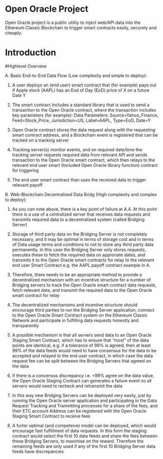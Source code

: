 # Open Oracle Project
Open Oracle project is a public utility to inject web/API data into the Ethereum Classic Blockchain to trigger smart contracts easily, securely and cheaply.

# Introduction


#Highlevel Overview

A. Basic End-to-End Data Flow (Low complexity and simple to deploy):

1.	A user deploys an (end user) smart contract that (for example) pays out if Apple stock (AAPL) has an End of Day (EoD) price of X on a future Date Y

2.	The smart contract Includes a standard library that is used to send a transaction to the Open Oracle contract, where the transaction includes key parameters (for example):
Data Parameters:  Source=Yahoo_Finance, Feed=Stock_Price, Jurisdiction=US, Label=AAPL, Type=EoD, Date=Y

3.	Open Oracle contract stores the data request along with the requesting smart contract address, and a Blockchain event is registered that can be tracked on a tracking server

4.	Tracking server(s) monitor events, and on required date/time the tracking server requests required data from relevant API and sends transaction to the Open Oracle smart contract, which then relays to the relevant end user smart (Included Open Oracle library function) contract for triggering

5.	The end user smart contract than uses the received data to trigger relevant payoff

B. Web-Blockchain Decentralised Data Bridg (High complexity and complex to deploy):

1. As you can note above, there is a key point of failure at A.4. At this point there is a use of a centralized server that receives data requests and transmits required data to a decentralized system (called Bridging Server)

2. Storage of third party data on the Bridging Server is not completely necessary, and it may be optimal in terms of storage cost and in terms of Data usage terms and conditions to not to store any third party data permanently. In this case the Bridging Server only stores requests, executes these to fetch the required data on approriate dates, and transmits it to the Open Oracle smart contracts for relay to the relevant end user Smart Contract e.g. the AAPL payoff contract example in A.

3. Therefore, there needs to be an appropriate method to provide a decentralized mechanism with an incentive structure for a number of Bridging servers to track the Open Oracle smart contract data requests, fetch relevant data, and transmit the required data to the Open Oracle smart contract for relay

4. The decentralized mechanisms and incentive structure should encourage third parties to run the Bridging Server application, connect to the Open Oracle Smart Contract system on the Ethereum Classic Network and participate in fulfilling data requests honestly and transparently

5. A possible mechanism is that all servers send data to an Open Oracle Staging Smart Contract, which has to ensure that “most” of the data points are identical, e.g. if a tolerance of 99% is agreed, then at least 99% of the data feeds would need to have consensus for the data to be accepted and relayed to the end user contract, in which case the data request fee can be split between the Bridging Servers that agreed on the data

6. If there is a concensus discrepancy i.e. <99% agree on the data value, the Open Oracle Staging Contract can generates a failure event so all servers would need to recheck and retransmit the data
 
7. In this way new Bridging Servers can be deployed very easily, just by running the Open Oracle server application and participating in the Data Request Tracking and Tranmitting processes for a share of the fees, and their ETC account Address can be registered with the Open Oracle Staging Smart Contract to receive fees

8. A furter optimal (and competeive) model can be deployed, which would encourage fast fulfillment of data requests. In this form the staging contract would select the first 10 data feeds and share the fees between these Bridging Servers, to maximise on the reward. Therefore the remaining feeds are only used if any of the first 10 Bridging Server data feeds have discrepancies
